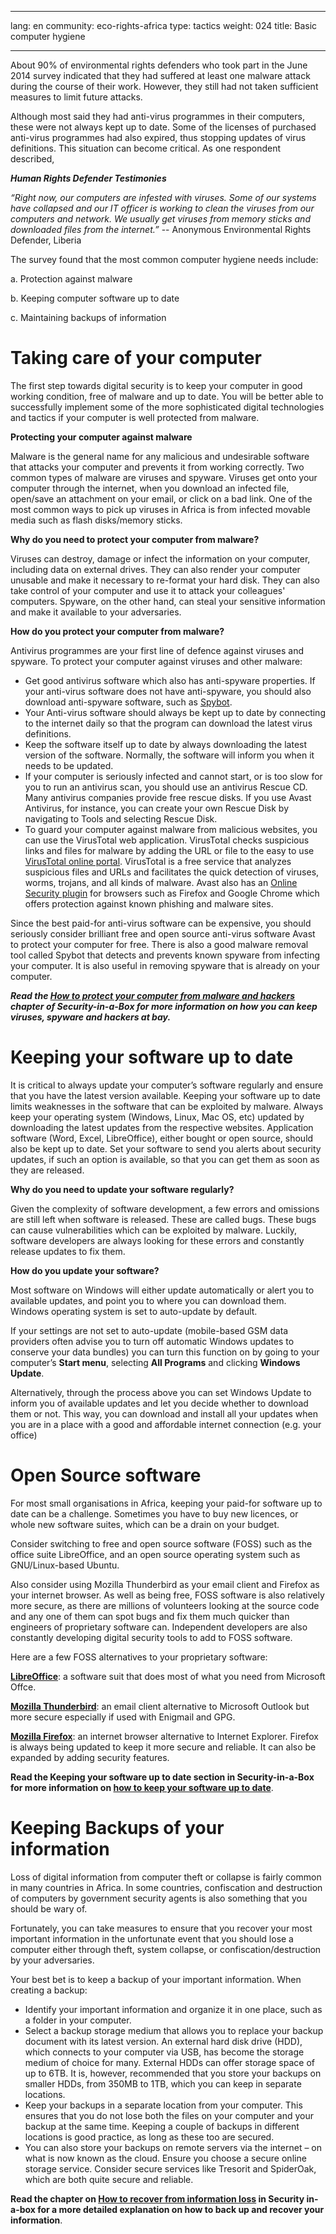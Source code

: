 
---

lang: en
community: eco-rights-africa
type: tactics
weight: 024
title: Basic computer hygiene

---

About 90% of environmental rights defenders who took part in the June 2014 survey indicated that they had suffered at least one malware attack during the course of their work. However, they still had not taken sufficient measures to limit future attacks. 

Although most said they had anti-virus programmes in their computers, these were not always kept up to date. Some of the licenses of purchased anti-virus programmes had also expired, thus stopping updates of virus definitions. This situation can become critical. As one respondent described,

<div class="background" markdown="1">

***Human Rights Defender Testimonies***

*“Right now, our computers are infested with viruses. Some of our systems have collapsed and our IT officer is working to clean the viruses from our computers and network. We usually get viruses from memory sticks and downloaded files from the internet.”* -- Anonymous Environmental Rights Defender, Liberia
</div>

The survey found that the most common computer hygiene needs include:

a. Protection against malware

b. Keeping computer software up to date

c. Maintaining backups of information


# Taking care of your computer
The first step towards digital security is to keep your computer in good working condition, free of malware and up to date. You will be better able to successfully implement some of the more sophisticated digital technologies and tactics if your computer is well protected from malware.

**Protecting your computer against malware**

Malware is the general name for any malicious and undesirable software that attacks your computer and prevents it from working correctly. Two common types of malware are viruses and spyware. Viruses get onto your computer through the internet, when you download an infected file, open/save an attachment on your email, or click on a bad link. One of the most common ways to pick up viruses in Africa is from infected movable media such as flash disks/memory sticks.

**Why do you need to protect your computer from malware?**
 
Viruses can destroy, damage or infect the information on your computer, including data on external drives. They can also render your computer unusable and make it necessary to re-format your hard disk. They can also take control of your computer and use it to attack your colleagues' computers. Spyware, on the other hand, can steal your sensitive information and make it available to your adversaries. 

**How do you protect your computer from malware?**
 
Antivirus programmes are your first line of defence against viruses and spyware. To protect your computer against viruses and other malware:

- Get good antivirus software which also has anti-spyware properties. If your anti-virus software does not have anti-spyware, you should also download anti-spyware software, such as [Spybot](spybot/windows).
- Your Anti-virus software should always be kept up to date by connecting to the internet daily so that the program can download the latest virus definitions. 
- Keep the software itself up to date by always downloading the latest version of the software. Normally, the software will inform you when it needs to be updated.
- If your computer is seriously infected and cannot start, or is too slow for you to run an antivirus scan, you should use an antivirus Rescue CD. Many antivirus companies provide free rescue disks. If you use Avast Antivirus, for instance, you can create your own Rescue Disk by navigating to Tools and selecting Rescue Disk.
- To guard your computer against malware from malicious websites, you can use the VirusTotal web application. VirusTotal checks suspicious links and files for malware by adding the URL or file to the easy to use [VirusTotal online portal](https://www.virustotal.com/). VirusTotal is a free service that analyzes suspicious files and URLs and facilitates the quick detection of viruses, worms, trojans, and all kinds of malware. Avast also has an [Online Security plugin](http://www.avast.com/lp-online-security-plugin) for browsers such as Firefox and Google Chrome which offers protection against known phishing and malware sites.

Since the best paid-for anti-virus software can be expensive, you should seriously consider brilliant free and open source anti-virus software Avast to protect your computer for free. There is also a good malware removal tool called Spybot that detects and prevents known spyware from infecting your computer. It is also useful in removing spyware that is already on your computer. 

***Read the [How to protect your computer from malware and hackers](malware) chapter of Security-in-a-Box for more information on how you can keep viruses, spyware and hackers at bay.***





# Keeping your software up to date
It is critical to always update your computer’s software regularly and ensure that you have the latest version available. Keeping your software up to date limits weaknesses in the software that can be exploited by malware.
Always keep your operating system (Windows, Linux, Mac OS, etc) updated by downloading the latest updates from the respective websites. 
Application software (Word, Excel, LibreOffice), either bought or open source, should also be kept up to date.
Set your software to send you alerts about security updates, if such an option is available, so that you can get them as soon as they are released.

**Why do you need to update your software regularly?**
 
Given the complexity of software development, a few errors and omissions are still left when software is released. These are called bugs. These bugs can cause vulnerabilities which can be exploited by malware. Luckily, software developers are always looking for these errors and constantly release updates to fix them. 

**How do you update your software?** 

Most software on Windows will either update automatically or alert you to available updates, and point you to where you can download them. Windows operating system is set to auto-update by default.

If your settings are not set to auto-update (mobile-based GSM data providers often advise you to turn off automatic Windows updates to conserve your data bundles) you can turn this function on by going to your computer’s **Start menu**, selecting **All Programs** and clicking **Windows Update**. 

Alternatively, through the process above you can set Windows Update to inform you of available updates and let you decide whether to download them or not. This way, you can download and install all your updates when you are in a place with a good and affordable internet connection (e.g. your office)





# Open Source software
For most small organisations in Africa, keeping your paid-for software up to date can be a challenge. Sometimes you have to buy new licences, or whole new software suites, which can be a drain on your budget. 

Consider switching to free and open source software (FOSS) such as the office suite LibreOffice, and an open source operating system such as GNU/Linux-based Ubuntu. 

Also consider using Mozilla Thunderbird as your email client and Firefox as your internet browser. As well as being free, FOSS software is also relatively more secure, as there are millions of volunteers looking at the source code and any one of them can spot bugs and fix them much quicker than engineers of proprietary software can. Independent developers are also constantly developing digital security tools to add to FOSS software.

Here are a few FOSS alternatives to your proprietary software:

**[LibreOffice](http://www.libreoffice.org/)**: a software suit that does most of what you need from Microsoft Offce.

**[Mozilla Thunderbird](thunderbird/windows)**: an email client alternative to Microsoft Outlook but more secure especially if used with Enigmail and GPG.

**[Mozilla Firefox](thunderbird/windows)**: an internet browser alternative to Internet Explorer. Firefox is always being updated to keep it more secure and reliable. It can also be expanded by adding security features.

**Read the Keeping your software up to date section in Security-in-a-Box for more information on [how to keep your software up to date](malware#392)**.





# Keeping Backups of your information
Loss of digital information from computer theft or collapse is fairly common in many countries in Africa. In some countries, confiscation and destruction of computers by government security agents is also something that you should be wary of. 

Fortunately, you can take measures to ensure that you recover your most important information in the unfortunate event that you should lose a computer either through theft, system collapse, or confiscation/destruction by your adversaries.

Your best bet is to keep a backup of your important information. When creating a backup:

- Identify your important information and organize it in one place, such as a folder in your computer.
- Select a backup storage medium that allows you to replace your backup document with its latest version.  An external hard disk drive (HDD), which connects to your computer via USB, has become the storage medium of choice for many.  External HDDs can offer storage space of up to 6TB. It is, however, recommended that you store your backups on smaller HDDs, from 350MB to 1TB, which you can keep in separate locations.
- Keep your backups in a separate location from your computer. This ensures that you do not lose both the files on your computer and your backup at the same time. Keeping a couple of backups in different locations is good practice, as long as these too are secured.
- You can also store your backups on remote servers via the internet – on what is now known as the cloud. Ensure you choose a secure online storage service. Consider secure services like Tresorit and SpiderOak, which are both quite secure and reliable.

**Read the chapter on [How to recover from information loss](backup) in Security in-a-box for a more detailed explanation on how to back up and recover your information**.





